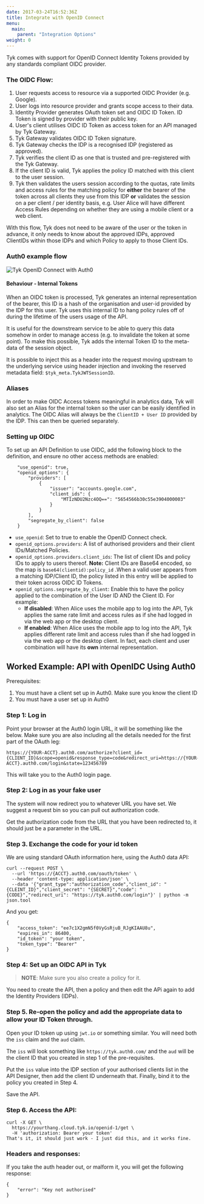 ```yaml
---
date: 2017-03-24T16:52:36Z
title: Integrate with OpenID Connect
menu:
  main:
    parent: "Integration Options"
weight: 0 
---
```


Tyk comes with support for OpenID Connect Identity Tokens provided by any standards compliant OIDC provider.

### The OIDC Flow:

1.  User requests access to resource via a supported OIDC Provider (e.g. Google).
2.  User logs into resource provider and grants scope access to their data.
3.  Identity Provider generates OAuth token set and OIDC ID Token. ID Token is signed by provider with their public key.
4.  User's client utilises OIDC ID Token as access token for an API managed by Tyk Gateway.
5.  Tyk Gateway validates OIDC ID Token signature.
6.  Tyk Gateway checks the IDP is a recognised IDP (registered as approved).
7.  Tyk verifies the client ID as one that is trusted and pre-registered with the Tyk Gateway.
8.  If the client ID is valid, Tyk applies the policy ID matched with this client to the user session.
9.  Tyk then validates the users session according to the quotas, rate limits and access rules for the matching policy for **either** the bearer of the token across all clients they use from this IDP **or** validates the session on a per client / per identity basis, e.g. User Alice will have different Access Rules depending on whether they are using a mobile client or a web client.

With this flow, Tyk does not need to be aware of the user or the token in advance, it only needs to know about the approved IDPs, approved ClientIDs within those IDPs and which Policy to apply to those Client IDs.

### Auth0 example flow

![Tyk OpenID Connect with Auth0][1]

#### Behaviour - Internal Tokens

When an OIDC token is processed, Tyk generates an internal representation of the bearer, this ID is a hash of the organisation and user-id provided by the IDP for this user. Tyk uses this internal ID to hang policy rules off of during the lifetime of the users usage of the API.

It is useful for the downstream service to be able to query this data somehow in order to manage access (e.g. to invalidate the token at some point). To make this possible, Tyk adds the internal Token ID to the meta-data of the session object.

It is possible to inject this as a header into the request moving upstream to the underlying service using header injection and invoking the reserved metadata field: `$tyk_meta.TykJWTSessionID`.

### Aliases

In order to make OIDC Access tokens meaningful in analytics data, Tyk will also set an Alias for the internal token so the user can be easily identified in analytics. The OIDC Alias will always be the `ClientID + User ID` provided by the IDP. This can then be queried separately.

### Setting up OIDC

To set up an API Definition to use OIDC, add the following block to the definition, and ensure no other access methods are enabled:

```{.copyWrapper}
    "use_openid": true,
    "openid_options": {
        "providers": [
            {
                "issuer": "accounts.google.com",
                "client_ids": {
                    "MTIzNDU2Nzc4OQ==": "5654566b30c55e3904000003"
                }
            }
        ],
        "segregate_by_client": false
    }
```

*   `use_openid`: Set to true to enable the OpenID Connect check.
*   `openid_options.providers`: A list of authorised providers and their client IDs/Matched Policies.
*   `openid_options.providers.client_ids`: The list of client IDs and policy IDs to apply to users thereof. **Note:** Client IDs are Base64 encoded, so the map is `base64(clientid):policy_id` .When a valid user appears from a matching IDP/Client ID, the policy listed in this entry will be applied to their token across OIDC ID Tokens.
*   `openid_options.segregate_by_client`: Enable this to have the policy applied to the combination of the User ID AND the Client ID. For example: 
    *   **If disabled**: When Alice uses the mobile app to log into the API, Tyk applies the same rate limit and access rules as if she had logged in via the web app or the desktop client. 
    *   **If enabled**: When Alice uses the mobile app to log into the API, Tyk applies different rate limit and access rules than if she had logged in via the web app or the desktop client. In fact, each client and user combination will have its **own** internal representation.


## <a name="example"></a> Worked Example: API with OpenIDC Using Auth0

Prerequisites:

1. You must have a client set up in Auth0. Make sure you know the client ID
2. You must have a user set up in Auth0


###  Step 1: Log in

Point your browser at the Auth0 login URL, it will be something like the below. Make sure you are also including all the details needed for the first part of the OAuth leg:
```
https://{YOUR-ACCT}.auth0.com/authorize?client_id={CLIENT_ID}&scope=openid&response_type=code&redirect_uri=https://{YOUR-ACCT}.auth0.com/login&state=123456789
```

This will take you to the Auth0 login page.

###  Step 2: Log in as your fake user

The system will now redirect you to whatever URL you have set. We suggest a request bin so you can pull out authorization code.

Get the authorization code from the URL that you have been redirected to, it should just be a parameter in the URL.

### Step 3. Exchange the code for your id token

We are using standard OAuth information here, using the Auth0 data API:

```{.copyWrapper}
curl --request POST \
  --url 'https://{ACCT}.auth0.com/oauth/token' \
  --header 'content-type: application/json' \
  --data '{"grant_type":"authorization_code","client_id": "{CLEINT_ID}","client_secret": "{SECRET}","code": "{CODE}","redirect_uri": "https://tyk.auth0.com/login"}' | python -m json.tool
```

And you get:

```
{
    "access_token": "ee7c1X2gmN5f0VyGsRjuB_RJgKIAAU8u",
    "expires_in": 86400,
    "id_token": "your token",
    "token_type": "Bearer"
}
```

### Step 4: Set up an OIDC API in Tyk

> **NOTE**: Make sure you also create a policy for it.

You need to create the API, then a policy and then edit the APi again to add the Identity Providers (IDPs).

### Step 5. Re-open the policy and add the appropriate data to allow your ID Token through.

Open your ID token up using `jwt.io` or something similar. You will need both the `iss` claim and the `aud` claim.

The `iss` will look something like `https://tyk.auth0.com/` and the `aud` will be the client ID that you created in step 1 of the pre-requisites.

Put the `iss` value into the IDP section of your authorised clients list in the API Designer, then add the client ID underneath that. Finally, bind it to the policy you created in Step 4.

Save the API.

### Step 6. Access the API:

```{.copyWrapper}
curl -X GET \
  https://yourthang.cloud.tyk.io/openid-1/get \
  -H 'authorization: Bearer your token' 
That's it, it should just work - I just did this, and it works fine.
```


### Headers and responses:

If you take the auth header out, or malform it, you will get the following response:

```
{
    "error": "Key not authorised"
}
```

 [1]: /docs/img/diagrams/openid_connect.png